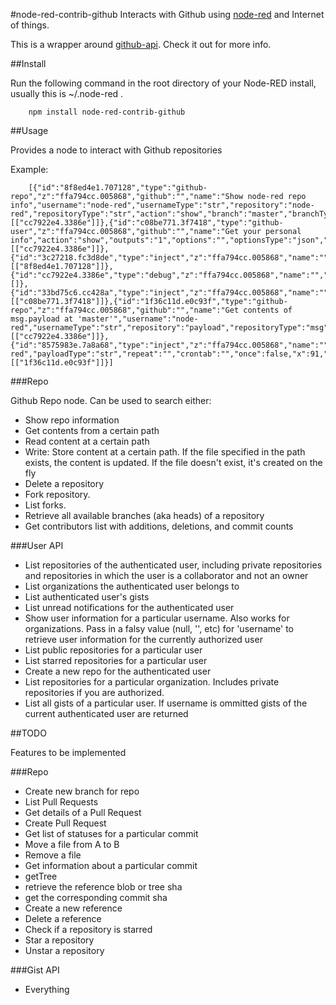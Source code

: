 #node-red-contrib-github
Interacts with Github using [node-red](http://nodered.org/) and Internet of things.

This is a wrapper around [github-api](https://www.npmjs.com/package/github-api). Check it out for more info.

##Install


Run the following command in the root directory of your Node-RED install, usually
this is ~/.node-red .

        npm install node-red-contrib-github

##Usage


Provides a node to interact with Github repositories

Example:

        [{"id":"8f8ed4e1.707128","type":"github-repo","z":"ffa794cc.005868","github":"","name":"Show node-red repo info","username":"node-red","usernameType":"str","repository":"node-red","repositoryType":"str","action":"show","branch":"master","branchType":"str","path":"","pathType":"str","contents":"payload","contentsType":"msg","outputs":"1","x":289,"y":139,"wires":[["cc7922e4.3386e"]]},{"id":"c08be771.3f7418","type":"github-user","z":"ffa794cc.005868","github":"","name":"Get your personal info","action":"show","outputs":"1","options":"","optionsType":"json","username":"","usernameType":"str","orgname":"","orgnameType":"str","x":286,"y":216,"wires":[["cc7922e4.3386e"]]},{"id":"3c27218.fc3d8de","type":"inject","z":"ffa794cc.005868","name":"","topic":"","payload":"","payloadType":"str","repeat":"","crontab":"","once":false,"x":90,"y":138,"wires":[["8f8ed4e1.707128"]]},{"id":"cc7922e4.3386e","type":"debug","z":"ffa794cc.005868","name":"","active":true,"console":"false","complete":"false","x":620,"y":211,"wires":[]},{"id":"33bd75c6.cc428a","type":"inject","z":"ffa794cc.005868","name":"","topic":"","payload":"","payloadType":"str","repeat":"","crontab":"","once":false,"x":86,"y":213,"wires":[["c08be771.3f7418"]]},{"id":"1f36c11d.e0c93f","type":"github-repo","z":"ffa794cc.005868","github":"","name":"Get contents of msg.payload at 'master'","username":"node-red","usernameType":"str","repository":"payload","repositoryType":"msg","action":"contents","branch":"master","branchType":"str","path":"","pathType":"str","contents":"payload","contentsType":"msg","outputs":"1","x":358,"y":298,"wires":[["cc7922e4.3386e"]]},{"id":"8575983e.7a8a68","type":"inject","z":"ffa794cc.005868","name":"","topic":"","payload":"node-red","payloadType":"str","repeat":"","crontab":"","once":false,"x":91,"y":299,"wires":[["1f36c11d.e0c93f"]]}]


###Repo

Github Repo node. Can be used to search either:

 - Show repo information
 - Get contents from a certain path
 - Read content at a certain path
 - Write: Store content at a certain path. If the file specified in the path exists, the content is updated. If the file doesn't exist, it's created on the fly
 - Delete a repository
 - Fork repository.
 - List forks.
 - Retrieve all available branches (aka heads) of a repository
 - Get contributors list with additions, deletions, and commit counts


 ###User API

  - List repositories of the authenticated user, including private repositories and repositories in which the user is a collaborator and not an owner
  - List organizations the authenticated user belongs to
  - List authenticated user's gists
  - List unread notifications for the authenticated user
  - Show user information for a particular username. Also works for organizations. Pass in a falsy value (null, '', etc) for 'username' to retrieve user information for the currently authorized user
  - List public repositories for a particular user
  - List starred repositories for a particular user
  - Create a new repo for the authenticated user
  - List repositories for a particular organization. Includes private repositories if you are authorized.
  - List all gists of a particular user. If username is ommitted gists of the current authenticated user are returned


##TODO

Features to be implemented

###Repo


 - Create new branch for repo
 - List Pull Requests
 - Get details of a Pull Request
 - Create Pull Request
 - Get list of statuses for a particular commit
 - Move a file from A to B
 - Remove a file
 - Get information about a particular commit
 - getTree
 - retrieve the reference blob or tree sha
 - get the corresponding commit sha
 - Create a new reference
 - Delete a reference
 - Check if a repository is starred
 - Star a repository
 - Unstar a repository


###Gist API
 - Everything

